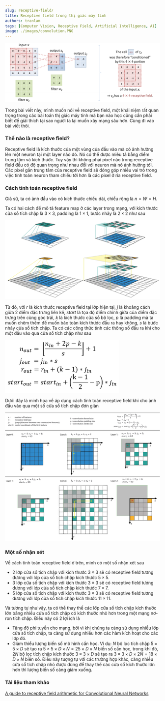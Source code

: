 ```yaml
---
slug: receptive-field/
title: Receptive field trong thị giác máy tính
authors: tranlam
tags: [Computer Vision, Receptive Field, Artificial Intelligence, AI]
image: ./images/convolution.PNG
---
```


![Convolution](./images/convolution.PNG)

Trong bài viết này, mình muốn nói về receptive field, một khái niệm rất quan trọng trong các bài toán thị giác máy tính mà bạn nào học cũng cần phải biết để giải thích tại sao người ta lại muốn xây mạng sâu hơn. Cùng đi vào bài viết thôi.

<!--truncate-->

### Thế nào là receptive field?
Receptive field là kích thước của một vùng của đầu vào mà có ảnh hưởng lên một neuron tại một layer nào đó. Nó có thể được miêu tả bằng điểm trung tâm và kích thước. Tuy vậy thì không phải pixel nào trong receptive field đều có độ quan trọng như nhau đối với neuron mà nó ảnh hưởng tới. Các pixel gần trung tâm của receptive field sẽ đóng góp nhiều vai trò trong việc tính toán neuron tham chiều tới hơn là các pixel ở rìa receptive field.

### Cách tính toán receptive field
Giả sử, ta có ảnh đầu vào có kích thước chiều dài, chiều rộng là ${n = W = H}$.

Ta có hai cách để mô tả feature map ở các layer trong mạng, với kích thước cửa sổ tích chập là ${3 \times 3}$, padding là ${1 \times 1}$, bước nhảy là ${2 \times 2}$ như sau

![Convolution 2 Way](./images/conv_2_ways.PNG)

Từ đó, với ${r}$ là kích thước receptive field tại lớp hiện tại, ${j}$ là khoảng cách giữa 2 điểm đặc trưng liền kề, ${start}$ là tọa độ điểm chính giữa của điểm đặc trưng trên cùng góc trái, ${k}$ là kích thước cửa sổ bộ lọc, ${p}$ là padding mà ta muốn chêm thêm để muốn bảo toàn kích thước đầu ra hay không, ${s}$ là bước nhảy cửa sổ tích chập. Ta có các công thức tính các thông số đầu ra khi cho một đầu vào qua cửa sổ tích chập như sau

![Output](./images/output.PNG)

Dưới đây là minh họa về áp dụng cách tính toán receptive field khi cho ảnh đầu vào qua một số cửa sổ tích chập đơn giản

![Math](./images/math.PNG)

### Một số nhận xét
Về cách tính toán receptive field ở trên, mình có một số nhận xét sau
- 2 lớp cửa sổ tích chập với kích thước ${3 \times 3}$ sẽ có receptive field tương đương với lớp cửa sổ tích chập kích thước ${5 \times 5}$.
- 3 lớp cửa sổ tích chập với kích thước ${3 \times 3}$ sẽ có receptive field tương đương với lớp cửa sổ tích chập kích thước ${7 \times 7}$.
- 5 lớp cửa sổ tích chập với kích thước ${3 \times 3}$ sẽ có receptive field tương đương với lớp cửa sổ tích chập kích thước ${11 \times 11}$.

Và tương tự như vậy, ta có thể thay thế các lớp cửa sổ tích chập kích thước lớn bằng nhiều cửa sổ tích chập có kích thước nhỏ hơn trong một mạng nơ-ron tích chập. Điều này có 2 lợi ích là 
- Tăng độ phi tuyến cho mạng, bởi vì khi chúng ta càng sử dụng nhiều lớp cửa sổ tích chập, ta càng sử dụng nhiều hơn các hàm kích hoạt cho các lớp đó.
- Giảm thiểu lượng biến số mô hình cần học. Ví dụ: ${N}$ bộ lọc tích chập ${5 \times 5 \times D}$ sẽ tạo ra ${5 \times 5 \times D \times N = 25 \times D \times N}$ biến số cần học, trong khi đó, ${2N}$ bộ lọc tích chập kích thước ${3 \times 3 \times D}$ sẽ tạo ra ${3 \times 3 \times D \times 2N = 18 \times D \times N}$ biến số. Điều này tượng tự với các trường hợp khác, càng nhiều cửa sổ tích chập nhỏ được dùng để thay thế các cửa sổ kích thước lớn hơn thì lượng biến số càng giảm xuống.

### Tài liệu tham khảo

[A guide to receptive field arithmetic for Convolutional Neural Networks](https://blog.mlreview.com/a-guide-to-receptive-field-arithmetic-for-convolutional-neural-networks-e0f514068807)